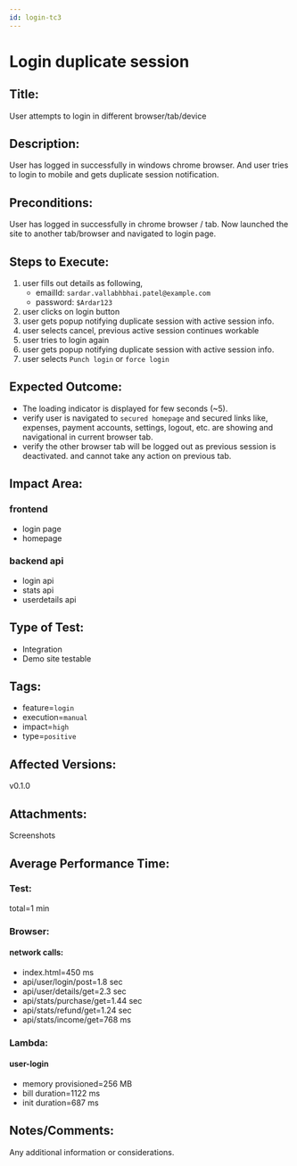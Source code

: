 ```yaml
---
id: login-tc3
---
```


# Login duplicate session

## Title:

User attempts to login in different browser/tab/device

## Description:

User has logged in successfully in windows chrome browser. And user tries to login to mobile and gets duplicate session notification.

## Preconditions:

User has logged in successfully in chrome browser / tab. Now launched the site to another tab/browser and navigated to login page.

## Steps to Execute:

1. user fills out details as following,
   - emailId: `sardar.vallabhbhai.patel@example.com`
   - password: `$Ardar123`
2. user clicks on login button
3. user gets popup notifying duplicate session with active session info.
4. user selects cancel, previous active session continues workable
5. user tries to login again
6. user gets popup notifying duplicate session with active session info.
7. user selects `Punch login` or `force login`

## Expected Outcome:

- The loading indicator is displayed for few seconds (~5).
- verify user is navigated to `secured homepage` and secured links like, expenses, payment accounts, settings, logout, etc. are showing and navigational in current browser tab.
- verify the other browser tab will be logged out as previous session is deactivated. and cannot take any action on previous tab.

## Impact Area:

### frontend

- login page
- homepage

### backend api

- login api
- stats api
- userdetails api

## Type of Test:

- Integration
- Demo site testable

## Tags:

- feature=`login`
- execution=`manual`
- impact=`high`
- type=`positive`

## Affected Versions:

v0.1.0

## Attachments:

Screenshots

## Average Performance Time:

### Test:

total=1 min

### Browser:

#### network calls:

- index.html=450 ms
- api/user/login/post=1.8 sec
- api/user/details/get=2.3 sec
- api/stats/purchase/get=1.44 sec
- api/stats/refund/get=1.24 sec
- api/stats/income/get=768 ms

### Lambda:

#### user-login

- memory provisioned=256 MB
- bill duration=1122 ms
- init duration=687 ms

## Notes/Comments:

Any additional information or considerations.
